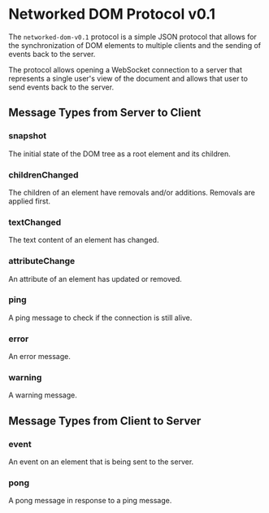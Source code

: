 # Networked DOM Protocol v0.1

The `networked-dom-v0.1` protocol is a simple JSON protocol that allows for the synchronization of DOM elements to multiple clients and the sending of events back to the server.

The protocol allows opening a WebSocket connection to a server that represents a single user's view of the document and allows that user to send events back to the server. 

## Message Types from Server to Client

### snapshot
The initial state of the DOM tree as a root element and its children.

### childrenChanged

The children of an element have removals and/or additions. Removals are applied first.

### textChanged

The text content of an element has changed.

### attributeChange

An attribute of an element has updated or removed.

### ping

A ping message to check if the connection is still alive.

### error

An error message.

### warning

A warning message.


## Message Types from Client to Server

### event

An event on an element that is being sent to the server.

### pong

A pong message in response to a ping message.
